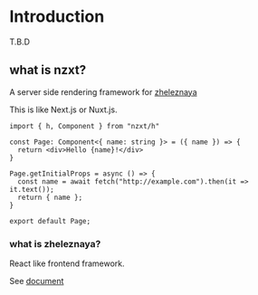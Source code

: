 # Introduction

T.B.D

## what is nzxt?

A server side rendering framework for [zheleznaya](https://zheleznaya.netlify.app/#index)

This is like Next.js or Nuxt.js.

```tsx
import { h, Component } from "nzxt/h"

const Page: Component<{ name: string }> = ({ name }) => {
  return <div>Hello {name}!</div>
}

Page.getInitialProps = async () => {
  const name = await fetch("http://example.com").then(it => it.text());
  return { name };
}

export default Page;
```

### what is zheleznaya?

React like frontend framework.

See [document](https://zheleznaya.netlify.app/#index)
